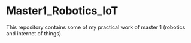 # Master1_Robotics_IoT
This repository contains some of my practical work of master 1 (robotics and internet of things).

